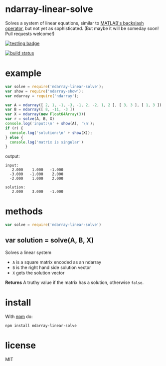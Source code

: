 # ndarray-linear-solve

Solves a system of linear equations, similar to [MATLAB's backslash operator](http://www.mathworks.com/help/matlab/ref/mldivide.html), but not yet as sophisticated.  (But maybe it will be someday soon!  Pull requests welcome!)

[![testling badge](https://ci.testling.com/substack/ndarray-linear-solve.png)](https://ci.testling.com/substack/ndarray-linear-solve)

[![build status](https://secure.travis-ci.org/substack/ndarray-linear-solve.png)](http://travis-ci.org/substack/ndarray-linear-solve)

# example

``` js
var solve = require('ndarray-linear-solve');
var show = require('ndarray-show');
var ndarray = require('ndarray');

var A = ndarray([ 2, 1, -1, -3, -1, 2, -2, 1, 2 ], [ 3, 3 ], [ 1, 3 ]);
var B = ndarray([ 8, -11, -3 ])
var X = ndarray(new Float64Array(3))
var r = solve(A, B, X)
console.log('input:\n' + show(A), '\n');
if (r) {
  console.log('solution:\n' + show(X));
} else {
  console.log('matrix is singular')
}
```

output:

```
input:
   2.000    1.000   -1.000
  -3.000   -1.000    2.000
  -2.000    1.000    2.000 

solution:
   2.000    3.000   -1.000

```

# methods

``` js
var solve = require('ndarray-linear-solve')
```

## var solution = solve(A, B, X)
Solves a linear system

* `A` is a square matrix encoded as an ndarray
* `B` is the right hand side solution vector 
* `X` gets the solution vector

**Returns** A truthy value if the matrix has a solution, otherwise `false`.

# install

With [npm](https://npmjs.org) do:

```
npm install ndarray-linear-solve
```

# license

MIT

